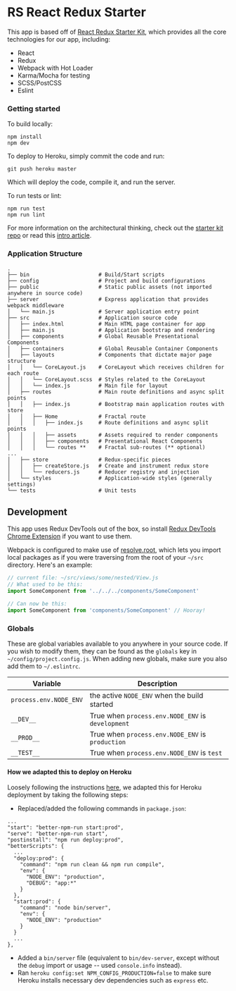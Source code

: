 # RS React Redux Starter

This app is based off of [React Redux Starter Kit](https://github.com/davezuko/react-redux-starter-kit), which provides all the core technologies for our app, including:

- React
- Redux
- Webpack with Hot Loader
- Karma/Mocha for testing
- SCSS/PostCSS
- Eslint

### Getting started

To build locally:

```
npm install
npm dev
```

To deploy to Heroku, simply commit the code and run:

```
git push heroku master
```

Which will deploy the code, compile it, and run the server.

To run tests or lint:

```
npm run test
npm run lint
```

For more information on the architectural thinking, check out the [starter kit repo](https://github.com/davezuko/react-redux-starter-kit) or read this [intro article](https://suspicious.website/2016/04/29/starting-out-with-react-redux-starter-kit/).

### Application Structure

```
.
├── bin                      # Build/Start scripts
├── config                   # Project and build configurations
├── public                   # Static public assets (not imported anywhere in source code)
├── server                   # Express application that provides webpack middleware
│   └── main.js              # Server application entry point
├── src                      # Application source code
│   ├── index.html           # Main HTML page container for app
│   ├── main.js              # Application bootstrap and rendering
│   ├── components           # Global Reusable Presentational Components
│   ├── containers           # Global Reusable Container Components
│   ├── layouts              # Components that dictate major page structure
│   │   └── CoreLayout.js    # CoreLayout which receives children for each route
│   │   └── CoreLayout.scss  # Styles related to the CoreLayout
│   │   └── index.js         # Main file for layout
│   ├── routes               # Main route definitions and async split points
│   │   ├── index.js         # Bootstrap main application routes with store
│   │   ├── Home             # Fractal route
│   │   │   ├── index.js     # Route definitions and async split points
│   │   │   ├── assets       # Assets required to render components
│   │   │   ├── components   # Presentational React Components
│   │   │   └── routes **    # Fractal sub-routes (** optional)
...
│   ├── store                # Redux-specific pieces
│   │   ├── createStore.js   # Create and instrument redux store
│   │   └── reducers.js      # Reducer registry and injection
│   └── styles               # Application-wide styles (generally settings)
└── tests                    # Unit tests
```

## Development

This app uses Redux DevTools out of the box, so install [Redux DevTools Chrome Extension](https://chrome.google.com/webstore/detail/redux-devtools/lmhkpmbekcpmknklioeibfkpmmfibljd) if you want to use them.

Webpack is configured to make use of [resolve.root](http://webpack.github.io/docs/configuration.html#resolve-root), which lets you import local packages as if you were traversing from the root of your `~/src` directory. Here's an example:

```js
// current file: ~/src/views/some/nested/View.js
// What used to be this:
import SomeComponent from '../../../components/SomeComponent'

// Can now be this:
import SomeComponent from 'components/SomeComponent' // Hooray!
```

### Globals

These are global variables available to you anywhere in your source code. If you wish to modify them, they can be found as the `globals` key in `~/config/project.config.js`. When adding new globals, make sure you also add them to `~/.eslintrc`.

|Variable|Description|
|---|---|
|`process.env.NODE_ENV`|the active `NODE_ENV` when the build started|
|`__DEV__`|True when `process.env.NODE_ENV` is `development`|
|`__PROD__`|True when `process.env.NODE_ENV` is `production`|
|`__TEST__`|True when `process.env.NODE_ENV` is `test`|

#### How we adapted this to deploy on Heroku

Loosely following the instructions [here](https://github.com/davezuko/react-redux-starter-kit/wiki/FAQ:-Frequently-Asked-Questions), we adapted this for Heroku deployment by taking the following steps:

- Replaced/added the following commands in `package.json`:

```
...
"start": "better-npm-run start:prod",
"serve": "better-npm-run start",
"postinstall": "npm run deploy:prod",
"betterScripts": {
  ...
  "deploy:prod": {
    "command": "npm run clean && npm run compile",
    "env": {
      "NODE_ENV": "production",
      "DEBUG": "app:*"
    }
  },
  "start:prod": {
    "command": "node bin/server",
    "env": {
      "NODE_ENV": "production"
    }
  }
  ...
},
```

- Added a `bin/server` file (equivalent to `bin/dev-server`, except without the `debug` import or usage -- used `console.info` instead).
- Ran `heroku config:set NPM_CONFIG_PRODUCTION=false` to make sure Heroku installs necessary dev dependencies such as `express` etc.
